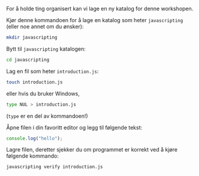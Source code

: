 For å holde ting organisert kan vi lage en ny katalog for denne workshopen.

Kjør denne kommandoen for å lage en katalog som heter `javascripting` (eller noe annet om du ønsker):

```bash
mkdir javascripting
```

Bytt til `javascripting` katalogen:

```bash
cd javascripting
```

Lag en fil som heter `introduction.js`:

```bash
touch introduction.js
```

eller hvis du bruker Windows,

```bash
type NUL > introduction.js
```

(`type` er en del av kommandoen!)

Åpne filen i din favoritt editor og legg til følgende tekst:

```js
console.log("hello");
```

Lagre filen, deretter sjekker du om programmet er korrekt ved å kjøre følgende kommando:

```bash
javascripting verify introduction.js
```

